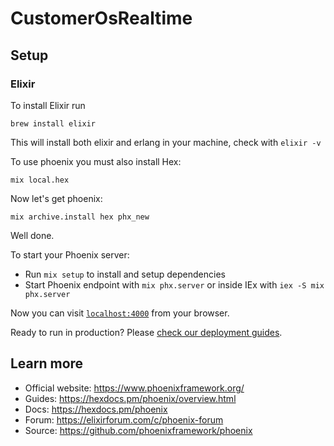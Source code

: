 # CustomerOsRealtime

## Setup

### Elixir
To install Elixir run

    brew install elixir

This will install both elixir and erlang in your machine, check with `elixir -v`

To use phoenix you must also install Hex:

    mix local.hex

Now let's get phoenix:

    mix archive.install hex phx_new

Well done.

To start your Phoenix server:

  * Run `mix setup` to install and setup dependencies
  * Start Phoenix endpoint with `mix phx.server` or inside IEx with `iex -S mix phx.server`

Now you can visit [`localhost:4000`](http://localhost:4000) from your browser.

Ready to run in production? Please [check our deployment guides](https://hexdocs.pm/phoenix/deployment.html).

## Learn more

  * Official website: https://www.phoenixframework.org/
  * Guides: https://hexdocs.pm/phoenix/overview.html
  * Docs: https://hexdocs.pm/phoenix
  * Forum: https://elixirforum.com/c/phoenix-forum
  * Source: https://github.com/phoenixframework/phoenix
